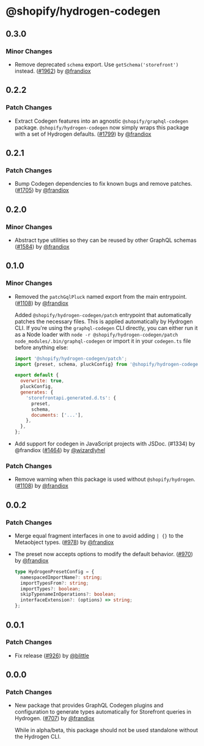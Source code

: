 # @shopify/hydrogen-codegen

## 0.3.0

### Minor Changes

- Remove deprecated `schema` export. Use `getSchema('storefront')` instead. ([#1962](https://github.com/Shopify/hydrogen/pull/1962)) by [@frandiox](https://github.com/frandiox)

## 0.2.2

### Patch Changes

- Extract Codegen features into an agnostic `@shopify/graphql-codegen` package. `@shopify/hydrogen-codegen` now simply wraps this package with a set of Hydrogen defaults. ([#1799](https://github.com/Shopify/hydrogen/pull/1799)) by [@frandiox](https://github.com/frandiox)

## 0.2.1

### Patch Changes

- Bump Codegen dependencies to fix known bugs and remove patches. ([#1705](https://github.com/Shopify/hydrogen/pull/1705)) by [@frandiox](https://github.com/frandiox)

## 0.2.0

### Minor Changes

- Abstract type utilities so they can be reused by other GraphQL schemas ([#1584](https://github.com/Shopify/hydrogen/pull/1584)) by [@frandiox](https://github.com/frandiox)

## 0.1.0

### Minor Changes

- Removed the `patchGqlPluck` named export from the main entrypoint. ([#1108](https://github.com/Shopify/hydrogen/pull/1108)) by [@frandiox](https://github.com/frandiox)

  Added `@shopify/hydrogen-codegen/patch` entrypoint that automatically patches the necessary files. This is applied automatically by Hydrogen CLI.
  If you're using the `graphql-codegen` CLI directly, you can either run it as a Node loader with `node -r @shopify/hydrogen-codegen/patch node_modules/.bin/graphql-codegen` or import it in your `codegen.ts` file before anything else:

  ```js
  import '@shopify/hydrogen-codegen/patch';
  import {preset, schema, pluckConfig} from '@shopify/hydrogen-codegen';

  export default {
    overwrite: true,
    pluckConfig,
    generates: {
      'storefrontapi.generated.d.ts': {
        preset,
        schema,
        documents: ['...'],
      },
    },
  };
  ```

- Add support for codegen in JavaScript projects with JSDoc. (#1334) by @frandiox ([#1464](https://github.com/Shopify/hydrogen/pull/1464)) by [@wizardlyhel](https://github.com/wizardlyhel)

### Patch Changes

- Remove warning when this package is used without `@shopify/hydrogen`. ([#1108](https://github.com/Shopify/hydrogen/pull/1108)) by [@frandiox](https://github.com/frandiox)

## 0.0.2

### Patch Changes

- Merge equal fragment interfaces in one to avoid adding `| {}` to the Metaobject types. ([#978](https://github.com/Shopify/hydrogen/pull/978)) by [@frandiox](https://github.com/frandiox)

- The preset now accepts options to modify the default behavior. ([#970](https://github.com/Shopify/hydrogen/pull/970)) by [@frandiox](https://github.com/frandiox)

  ```ts
  type HydrogenPresetConfig = {
    namespacedImportName?: string;
    importTypesFrom?: string;
    importTypes?: boolean;
    skipTypenameInOperations?: boolean;
    interfaceExtension?: (options) => string;
  };
  ```

## 0.0.1

### Patch Changes

- Fix release ([#926](https://github.com/Shopify/hydrogen/pull/926)) by [@blittle](https://github.com/blittle)

## 0.0.0

### Patch Changes

- New package that provides GraphQL Codegen plugins and configuration to generate types automatically for Storefront queries in Hydrogen. ([#707](https://github.com/Shopify/hydrogen/pull/707)) by [@frandiox](https://github.com/frandiox)

  While in alpha/beta, this package should not be used standalone without the Hydrogen CLI.
